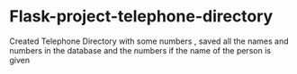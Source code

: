 # Flask-project-telephone-directory
Created Telephone Directory with some numbers , saved all the names and numbers in the database and the numbers if the name of the person is given
